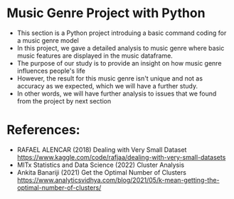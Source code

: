 # Music Genre Project with Python 
*  This section is a Python project introduing a basic command coding for a music genre model
*  In this project, we gave a detailed analysis to music genre where basic music features are displayed in the music dataframe. 
*  The purpose of our study is to provide an insight on how music genre influences people's life 
*  However, the result for this music genre isn't unique and not as accuracy as we expected, which we will have a further study.
*  In other words, we will have further analysis to issues that we found from the project by next section




# References:
*  RAFAEL ALENCAR (2018) Dealing with Very Small Dataset https://www.kaggle.com/code/rafjaa/dealing-with-very-small-datasets
*  MITx Statistics and Data Science (2022) Cluster Analysis
*  Ankita Banariji (2021) Get the Optimal Number of Clusters https://www.analyticsvidhya.com/blog/2021/05/k-mean-getting-the-optimal-number-of-clusters/
